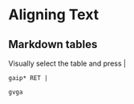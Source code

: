 # Aligning Text


## Markdown tables

Visually select the table and press |


`gaip* RET |`

`gvga`
